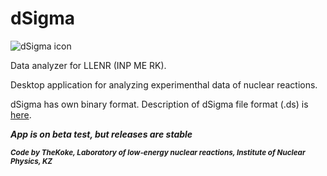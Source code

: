 # dSigma

![dSigma icon](https://github.com/TheKoke/dSigma/blob/master/icon.ico?raw=true)

Data analyzer for LLENR (INP ME RK).

Desktop application for analyzing experimenthal data of nuclear reactions.

dSigma has own binary format. Description of dSigma file format (.ds) is [here](https://github.com/TheKoke/dSigma/blob/master/format.txt).

***App is on beta test, but releases are stable***

***<sub>Code by TheKoke, Laboratory of low-energy nuclear reactions, Institute of Nuclear Physics, KZ</sub>***
